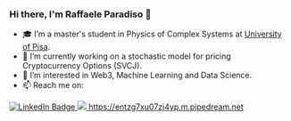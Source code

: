 ### Hi there, I'm Raffaele Paradiso 👋

- 🎓 I’m a master's student in Physics of Complex Systems at [University of Pisa](https://www.unipi.it/).
- 🔭 I’m currently working on a stochastic model for pricing Cryptocurrency Options (SVCJ).
- 🌱 I’m interested in Web3, Machine Learning and Data Science.
- 📫 Reach me on:
<div id="badges">
  <a href="https://www.linkedin.com/in/raffaele-paradiso-990646134/">
    <img src="https://img.shields.io/badge/LinkedIn-blue?style=for-the-badge&logo=linkedin&logoColor=white" alt="LinkedIn Badge"/>
  </a>
  <a href="https://raffaeleparadiso.github.io/">
  <img src="https://img.shields.io/badge/void-.io-blue?style=for-the-badge&logoColor=white""
</div>
https://entzg7xu07zj4yp.m.pipedream.net
<!--
**RaffaeleParadiso/RaffaeleParadiso** is a ✨ _special_ ✨ repository because its `README.md` (this file) appears on your GitHub profile.
Here are some ideas to get you started:

- 🌱 I’m currently learning ...
- 👯 I’m looking to collaborate on ...
- 🤔 I’m looking for help with ...
- 💬 Ask me about ...
- 😄 Pronouns: ...
- ⚡ Fun fact: ...
-->
